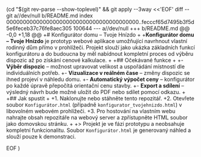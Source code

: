  (cd "$(git rev-parse --show-toplevel)" && git apply --3way <<'EOF' 
diff --git a//dev/null b/README.md
index 0000000000000000000000000000000000000000..fecccf65d7495b3f5d5e6feceb37c76fe8aec305 100644
--- a//dev/null
+++ b/README.md
@@ -0,0 +1,18 @@
+# Konfigurátor domu – Tvoje Hnízdo
+
+**Konfigurátor domu – Tvoje Hnízdo** je prototyp webové aplikace umožňující navrhnout vlastní rodinný dům přímo v prohlížeči. Projekt slouží jako ukázka základních funkcí konfigurátoru a do budoucna by měl nabídnout kompletní proces od výběru dispozic až po získání cenové kalkulace.
+
+## Očekávané funkce
+
+- **Výběr dispozic** – možnost upravovat velikost a uspořádání místností dle individuálních potřeb.
+- **Vizualizace v reálném čase** – změny dispozic se ihned projeví v náhledu domu.
+- **Automatický výpočet ceny** – konfigurátor po každé úpravě přepočítá orientační cenu stavby.
+- **Export a sdílení** – výsledný návrh bude možné uložit do PDF nebo sdílet pomocí odkazu.
+
+## Jak spustit
+
+1. Naklonujte nebo stáhněte tento repozitář.
+2. Otevřete soubor `Konfigurátor.html` (případně `konfigurator_tvojehnizdo.html`) v libovolném webovém prohlížeči.
+3. Pro hostování na vlastním webu nahrajte obsah repozitáře na webový server a zpřístupněte HTML soubor jako domovskou stránku.
+
+> Projekt je ve fázi prototypu a neobsahuje kompletní funkcionalitu. Soubor `Konfigurátor.html` je generovaný náhled a slouží pouze k demonstraci.
 
EOF
)
